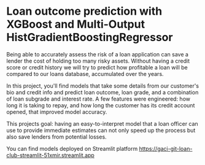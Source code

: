 # Loan outcome prediction with XGBoost and Multi-Output HistGradientBoostingRegressor

Being able to accurately assess the risk of a loan application can save a lender the cost of holding too many risky assets.
Without having a credit score or credit history we will try to predict how profitable a loan will be compared to our loans database, accumulated over the years.

In this project, you'll find models that take some details from our customer's bio and credit info and predict loan outcome, loan grade, and a combination of loan subgrade and interest rate. A few features were engineered: how long it is taking to repay, and how long the customer has its credit account opened, that improved model accuracy. 

This projects goal: having an easy-to-interpret model that a loan officer can use to provide immediate estimates can not only speed up the process but also save lenders from potential losses.

You can find models deployed on Streamlit platform https://gaci-git-loan-club-streamlit-51xmir.streamlit.app
